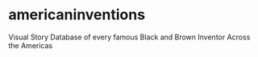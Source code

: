 # americaninventions
Visual Story Database of every famous Black and Brown Inventor Across the Americas
